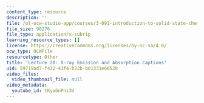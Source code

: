 ```yaml
---
content_type: resource
description: ''
file: /ol-ocw-studio-app/courses/3-091-introduction-to-solid-state-chemistry-fall-2018/tKyaGnPni3U_captions.webvtt
file_size: 90276
file_type: application/x-subrip
learning_resource_types: []
license: https://creativecommons.org/licenses/by-nc-sa/4.0/
ocw_type: OCWFile
resourcetype: Other
title: 'Lecture 20: X-ray Emission and Absorption captions'
uid: 59719ad7-f432-43f4-b22b-b01331e66528
video_files:
  video_thumbnail_file: null
video_metadata:
  youtube_id: tKyaGnPni3U
---
```


